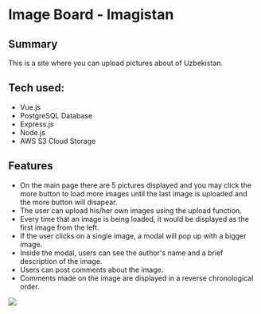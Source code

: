 # Image Board - Imagistan

## Summary

This is a site where you can upload pictures about of Uzbekistan. 

## Tech used:

- Vue.js
- PostgreSQL Database
- Express.js 
- Node.js
- AWS S3 Cloud Storage

## Features

* On the main page there are 5 pictures displayed and you may click the more button to load more images until the last image is uploaded and the more button will disapear. 
* The user can upload his/her own images using the upload function.
* Every time that an image is being loaded, it would be displayed as the first image from the left.
* If the user clicks on a single image, a modal will pop up with a bigger image. 
* Inside the modal, users can see the author's name and a brief description of the image.
* Users can post comments about the image.
* Comments made on the image are displayed in a reverse chronological order.

<img src="imageboard.gif">

